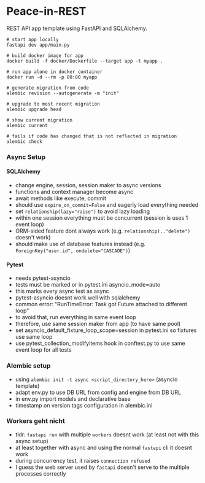 # Peace-in-REST

REST API app template using FastAPI and SQLAlchemy.

```
# start app locally
fastapi dev app/main.py

# build docker image for app
docker build -f docker/Dockerfile --target app -t myapp . 

# run app alone in docker container
docker run -d --rm -p 80:80 myapp

# generate migration from code
alembic revision --autogenerate -m "init"

# upgrade to most recent migration
alembic upgrade head

# show current migration
alembic current

# fails if code has changed that is not reflected in migration
alembic check
```


### Async Setup

#### SQLAlchemy

- change engine, session, session maker to async versions
- functions and context manager become async
- await methods like execute, commit
- should use `expire_on_commit=False` and eagerly load everything needed
- set `relationship(lazy="raise")` to avoid lazy loading
- within one session everything must be concurrent (session is uses 1 event loop)
- ORM-sided feature dont always work (e.g. `relationship(.."delete")` doesn't work)
- should make use of database features instead (e.g. `ForeignKey("user.id", ondelete="CASCADE")`)

#### Pytest

- needs pytest-asyncio
- tests must be marked or in pytest.ini asyncio_mode=auto
- this marks every async test as async
- pytest-asyncio doesnt work well with sqlalchemy
- common error: "RunTimeError: Task got Future attached to different loop"
- to avoid that, run everything in same event loop
- therefore, use same session maker from app (to have same pool)
- set asyncio_default_fixture_loop_scope=session in pytest.ini so fixtures use same loop
- use pytest_collection_modifyitems hook in conftest.py to use same event loop for all tests


### Alembic setup

- using `alembic init -t async <script_directory_here>` (asyncio template)
- adapt env.py to use DB URL from config and engine from DB URL
- in env.py import models and declarative base
- timestamp on version tags configuration in alembic.ini


### Workers geht nicht

- tldr: `fastapi run` with multiple `workers` doesnt work (at least not with this async setup)
- at least together with async and using the normal `fastapi` cli it doesnt work
- during concurrency test, it raises `connection refused`
- I guess the web server used by `fastapi` doesn't serve to the multiple processes correctly